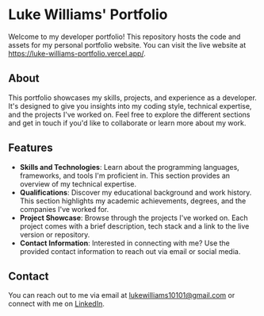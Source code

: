 # Luke Williams' Portfolio

Welcome to my developer portfolio! This repository hosts the code and assets for my personal portfolio website. You can visit the live website at https://luke-williams-portfolio.vercel.app/.

## About
This portfolio showcases my skills, projects, and experience as a developer. It's designed to give you insights into my coding style, technical expertise, and the projects I've worked on. Feel free to explore the different sections and get in touch if you'd like to collaborate or learn more about my work.

## Features
- **Skills and Technologies**: Learn about the programming languages, frameworks, and tools I'm proficient in. This section provides an overview of my technical expertise.
- **Qualifications**: Discover my educational background and work history. This section highlights my academic achievements, degrees, and the companies I've worked for.
- **Project Showcase**: Browse through the projects I've worked on. Each project comes with a brief description, tech stack and a link to the live version or repository.
- **Contact Information**: Interested in connecting with me? Use the provided contact information to reach out via email or social media.

## Contact
You can reach out to me via email at lukewilliams10101@gmail.com or connect with me on [LinkedIn](https://www.linkedin.com/in/luke-williams-b693421b6/).
